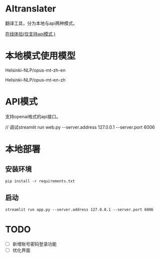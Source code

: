 # AItranslater
翻译工具，分为本地与api两种模式。

[在线体验(仅支持api模式 )](https://aitranslater-jellyfish.streamlit.app/)

# 本地模式使用模型
Helsinki-NLP/opus-mt-zh-en

Helsinki-NLP/opus-mt-en-zh

# API模式
支持openai格式的api接口。

// 调试streamlit run web.py --server.address 127.0.0.1 --server.port 6006 

# 本地部署

## 安装环境
```
pip install -r requirements.txt
```

## 启动
```
streamlit run app.py --server.address 127.0.0.1 --server.port 6006
```

# TODO
- [ ] 新增账号密码登录功能
- [ ] 优化界面